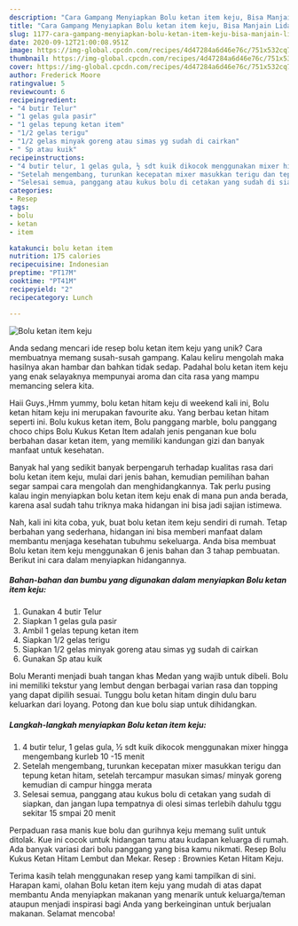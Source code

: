 ```yaml
---
description: "Cara Gampang Menyiapkan Bolu ketan item keju, Bisa Manjain Lidah"
title: "Cara Gampang Menyiapkan Bolu ketan item keju, Bisa Manjain Lidah"
slug: 1177-cara-gampang-menyiapkan-bolu-ketan-item-keju-bisa-manjain-lidah
date: 2020-09-12T21:00:08.951Z
image: https://img-global.cpcdn.com/recipes/4d47284a6d46e76c/751x532cq70/bolu-ketan-item-keju-foto-resep-utama.jpg
thumbnail: https://img-global.cpcdn.com/recipes/4d47284a6d46e76c/751x532cq70/bolu-ketan-item-keju-foto-resep-utama.jpg
cover: https://img-global.cpcdn.com/recipes/4d47284a6d46e76c/751x532cq70/bolu-ketan-item-keju-foto-resep-utama.jpg
author: Frederick Moore
ratingvalue: 5
reviewcount: 6
recipeingredient:
- "4 butir Telur"
- "1 gelas gula pasir"
- "1 gelas tepung ketan item"
- "1/2 gelas terigu"
- "1/2 gelas minyak goreng atau simas yg sudah di cairkan"
- " Sp atau kuik"
recipeinstructions:
- "4 butir telur, 1 gelas gula, ½ sdt kuik dikocok menggunakan mixer hingga mengembang kurleb 10 -15 menit"
- "Setelah mengembang, turunkan kecepatan mixer masukkan terigu dan tepung ketan hitam, setelah tercampur masukan simas/ minyak goreng kemudian di campur hingga merata"
- "Selesai semua, panggang atau kukus bolu di cetakan yang sudah di siapkan, dan jangan lupa tempatnya di olesi simas terlebih dahulu tggu sekitar 15 smpai 20 menit"
categories:
- Resep
tags:
- bolu
- ketan
- item

katakunci: bolu ketan item 
nutrition: 175 calories
recipecuisine: Indonesian
preptime: "PT17M"
cooktime: "PT41M"
recipeyield: "2"
recipecategory: Lunch

---
```



![Bolu ketan item keju](https://img-global.cpcdn.com/recipes/4d47284a6d46e76c/751x532cq70/bolu-ketan-item-keju-foto-resep-utama.jpg)

Anda sedang mencari ide resep bolu ketan item keju yang unik? Cara membuatnya memang susah-susah gampang. Kalau keliru mengolah maka hasilnya akan hambar dan bahkan tidak sedap. Padahal bolu ketan item keju yang enak selayaknya mempunyai aroma dan cita rasa yang mampu memancing selera kita.

Haii Guys.,Hmm yummy, bolu ketan hitam keju di weekend kali ini, Bolu ketan hitam keju ini merupakan favourite aku. Yang berbau ketan hitam seperti ini. Bolu kukus ketan item, Bolu panggang marble, bolu panggang choco chips Bolu Kukus Ketan Item adalah jenis penganan kue bolu berbahan dasar ketan item, yang memiliki kandungan gizi dan banyak manfaat untuk kesehatan.

Banyak hal yang sedikit banyak berpengaruh terhadap kualitas rasa dari bolu ketan item keju, mulai dari jenis bahan, kemudian pemilihan bahan segar sampai cara mengolah dan menghidangkannya. Tak perlu pusing kalau ingin menyiapkan bolu ketan item keju enak di mana pun anda berada, karena asal sudah tahu triknya maka hidangan ini bisa jadi sajian istimewa.


Nah, kali ini kita coba, yuk, buat bolu ketan item keju sendiri di rumah. Tetap berbahan yang sederhana, hidangan ini bisa memberi manfaat dalam membantu menjaga kesehatan tubuhmu sekeluarga. Anda bisa membuat Bolu ketan item keju menggunakan 6 jenis bahan dan 3 tahap pembuatan. Berikut ini cara dalam menyiapkan hidangannya.

<!--inarticleads1-->

##### Bahan-bahan dan bumbu yang digunakan dalam menyiapkan Bolu ketan item keju:

1. Gunakan 4 butir Telur
1. Siapkan 1 gelas gula pasir
1. Ambil 1 gelas tepung ketan item
1. Siapkan 1/2 gelas terigu
1. Siapkan 1/2 gelas minyak goreng atau simas yg sudah di cairkan
1. Gunakan  Sp atau kuik


Bolu Meranti menjadi buah tangan khas Medan yang wajib untuk dibeli. Bolu ini memiliki tekstur yang lembut dengan berbagai varian rasa dan topping yang dapat dipilih sesuai. Tunggu bolu ketan hitam dingin dulu baru keluarkan dari loyang. Potong dan kue bolu siap untuk dihidangkan. 

<!--inarticleads2-->

##### Langkah-langkah menyiapkan Bolu ketan item keju:

1. 4 butir telur, 1 gelas gula, ½ sdt kuik dikocok menggunakan mixer hingga mengembang kurleb 10 -15 menit
1. Setelah mengembang, turunkan kecepatan mixer masukkan terigu dan tepung ketan hitam, setelah tercampur masukan simas/ minyak goreng kemudian di campur hingga merata
1. Selesai semua, panggang atau kukus bolu di cetakan yang sudah di siapkan, dan jangan lupa tempatnya di olesi simas terlebih dahulu tggu sekitar 15 smpai 20 menit


Perpaduan rasa manis kue bolu dan gurihnya keju memang sulit untuk ditolak. Kue ini cocok untuk hidangan tamu atau kudapan keluarga di rumah. Ada banyak variasi dari bolu panggang yang bisa kamu nikmati. Resep Bolu Kukus Ketan Hitam Lembut dan Mekar. Resep : Brownies Ketan Hitam Keju. 

Terima kasih telah menggunakan resep yang kami tampilkan di sini. Harapan kami, olahan Bolu ketan item keju yang mudah di atas dapat membantu Anda menyiapkan makanan yang menarik untuk keluarga/teman ataupun menjadi inspirasi bagi Anda yang berkeinginan untuk berjualan makanan. Selamat mencoba!
